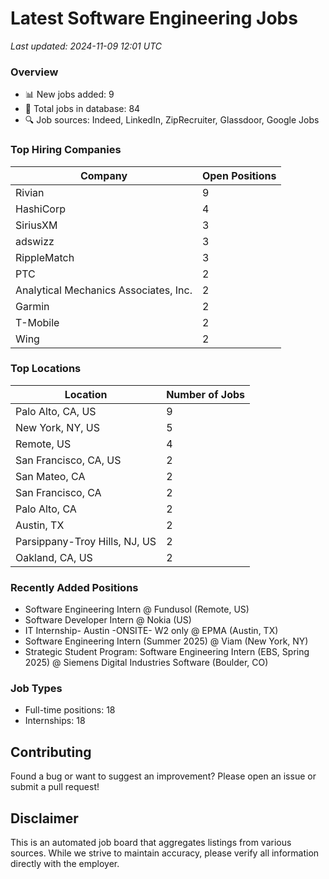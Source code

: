 # Latest Software Engineering Jobs
*Last updated: 2024-11-09 12:01 UTC*

### Overview
- 📊 New jobs added: 9
- 💼 Total jobs in database: 84
- 🔍 Job sources: Indeed, LinkedIn, ZipRecruiter, Glassdoor, Google Jobs

### Top Hiring Companies
| Company | Open Positions |
|---------|---------------|
| Rivian | 9 |
| HashiCorp | 4 |
| SiriusXM | 3 |
| adswizz | 3 |
| RippleMatch | 3 |
| PTC | 2 |
| Analytical Mechanics Associates, Inc. | 2 |
| Garmin | 2 |
| T-Mobile | 2 |
| Wing | 2 |

### Top Locations
| Location | Number of Jobs |
|----------|---------------|
| Palo Alto, CA, US | 9 |
| New York, NY, US | 5 |
| Remote, US | 4 |
| San Francisco, CA, US | 2 |
| San Mateo, CA | 2 |
| San Francisco, CA | 2 |
| Palo Alto, CA | 2 |
| Austin, TX | 2 |
| Parsippany-Troy Hills, NJ, US | 2 |
| Oakland, CA, US | 2 |

### Recently Added Positions
- Software Engineering Intern @ Fundusol (Remote, US)
- Software Developer Intern @ Nokia (US)
- IT Internship- Austin -ONSITE- W2 only @ EPMA (Austin, TX)
- Software Engineering Intern (Summer 2025) @ Viam (New York, NY)
- Strategic Student Program: Software Engineering Intern (EBS, Spring 2025) @ Siemens Digital Industries Software (Boulder, CO)

### Job Types
- Full-time positions: 18
- Internships: 18

## Contributing
Found a bug or want to suggest an improvement? Please open an issue or submit a pull request!

## Disclaimer
This is an automated job board that aggregates listings from various sources. While we strive to maintain accuracy, 
please verify all information directly with the employer.
